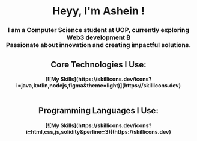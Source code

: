 <h1 align="center"> Heyy, I'm <b></b>Ashein !<b> </h1>

<h3 align="center">
  I am a Computer Science student at UOP, currently exploring Web3 development ₿ <br> 
  Passionate about innovation and creating impactful solutions.
<br/>

<h2 align="center">
  Core Technologies I Use:
</h2>

<div align="center">
[![My Skills](https://skillicons.dev/icons?i=java,kotlin,nodejs,figma&theme=light)](https://skillicons.dev)</div>
<br/>

<h2 align="center">
  Programming Languages I Use:
</h2>
<div align="center">
[![My Skills](https://skillicons.dev/icons?i=html,css,js,solidity&perline=3)](https://skillicons.dev)
</div>

